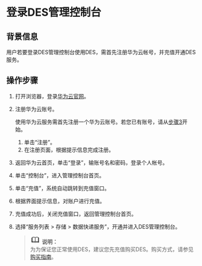 # 登录DES管理控制台<a name="ZH-CN_TOPIC_0149063566"></a>

## 背景信息<a name="section19245103812307"></a>

用户若要登录DES管理控制台使用DES，需首先注册华为云帐号，并充值开通DES服务。

## 操作步骤<a name="section1338013411309"></a>

1.  打开浏览器，登录[华为云官网](https://www.huaweicloud.com)。
2.  注册华为云账号。

    使用华为云服务需首先注册一个华为云账号。若您已有账号，请从[步骤3](#li162017553313)开始。

    1.  单击“注册”。
    2.  在注册页面，根据提示信息完成注册。

3.  <a name="li162017553313"></a>返回华为云首页，单击“登录”，输账号名和密码，登录个人帐号。
4.  单击“控制台”，进入管理控制台首页。
5.  单击“充值”，系统自动跳转到充值窗口。
6.  根据界面提示信息，对账户进行充值。
7.  充值成功后，关闭充值窗口，返回管理控制台首页。
8.  选择“服务列表 \> 存储 \> 数据快递服务”，开通并进入DES管理控制台。

    >![](public_sys-resources/icon-note.gif) **说明：**   
    >为为保证您正常使用DES，建议您先充值购买DES。购买方式，请参见[购买指南](https://support.huaweicloud.com/pg-des/des_05_0001.md)。  

